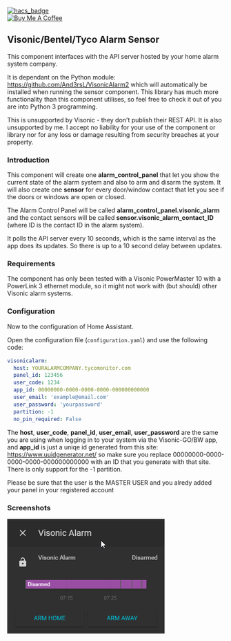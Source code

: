 [![hacs_badge](https://img.shields.io/badge/HACS-Default-orange.svg?style=for-the-badge)](https://github.com/custom-components/hacs)
<br><a href="https://www.buymeacoffee.com/4nd3rs" target="_blank"><img src="https://cdn.buymeacoffee.com/buttons/default-black.png" width="150px" height="35px" alt="Buy Me A Coffee" style="height: 35px !important;width: 150px !important;" ></a>

## Visonic/Bentel/Tyco Alarm Sensor
This component interfaces with the API server hosted by your home alarm system company.

It is dependant on the Python module: https://github.com/And3rsL/VisonicAlarm2 which will automatically be installed when running the sensor component. This library has much more functionality than this component utilises, so feel free to check it out of you are into Python 3 programming.

This is unsupported by Visonic - they don't publish their REST API. It is also unsupported by me. I accept no liability for your use of the component or library nor for any loss or damage resulting from security breaches at your property.

### Introduction
This component will create one **alarm_control_panel** that let you show the current state of the alarm system and also to arm and disarm the system. It will also create one **sensor** for every door/window contact that let you see if the doors or windows are open or closed.

The Alarm Control Panel will be called **alarm_control_panel.visonic_alarm** and the contact sensors will be called **sensor.visonic_alarm_contact_ID** (where ID is the contact ID in the alarm system).

It polls the API server every 10 seconds, which is the same interval as the app does its updates. So there is up to a 10 second delay between updates.

### Requirements
The component has only been tested with a Visonic PowerMaster 10 with a PowerLink 3 ethernet module, so it might not work with (but should) other Visonic alarm systems.

### Configuration
Now to the configuration of Home Assistant.

Open the configuration file (`configuration.yaml`) and use the following code:
```yaml
visonicalarm:
  host: YOURALARMCOMPANY.tycomonitor.com
  panel_id: 123456
  user_code: 1234
  app_id: 00000000-0000-0000-0000-000000000000
  user_email: 'example@email.com'
  user_password: 'yourpassword'
  partition: -1
  no_pin_required: False
```

The **host**, **user_code**, **panel_id**, **user_email**, **user_password** are the same you are using when logging in to your system via the Visonic-GO/BW app,
and **app_id** is just a uniqe id generated from this site: https://www.uuidgenerator.net/ so make sure you replace 00000000-0000-0000-0000-000000000000 with an ID that you generate with that site. There is only support for the -1 partition.

Please be sure that the user is the MASTER USER and you alredy added your panel in your registered account

### Screenshots ###
![Alarm Panel dialog](https://github.com/And3rsL/VisonicAlarm-for-Hassio/blob/master/HomeAssistantArmDialog2.png)
